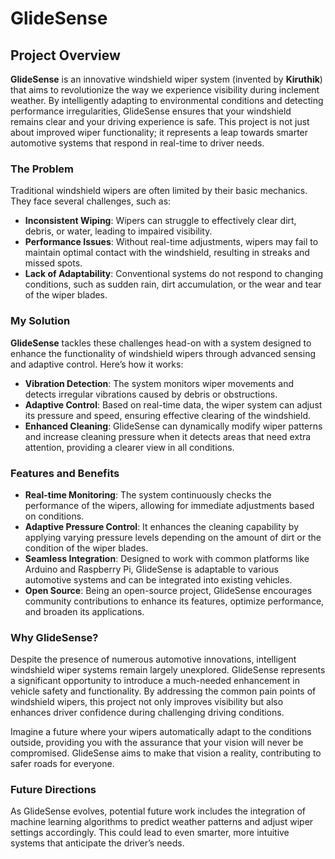 # GlideSense

## Project Overview

**GlideSense** is an innovative windshield wiper system (invented by **Kiruthik**) that aims to revolutionize the way we experience visibility during inclement weather. By intelligently adapting to environmental conditions and detecting performance irregularities, GlideSense ensures that your windshield remains clear and your driving experience is safe. This project is not just about improved wiper functionality; it represents a leap towards smarter automotive systems that respond in real-time to driver needs.

### The Problem

Traditional windshield wipers are often limited by their basic mechanics. They face several challenges, such as:

- **Inconsistent Wiping**: Wipers can struggle to effectively clear dirt, debris, or water, leading to impaired visibility.
- **Performance Issues**: Without real-time adjustments, wipers may fail to maintain optimal contact with the windshield, resulting in streaks and missed spots.
- **Lack of Adaptability**: Conventional systems do not respond to changing conditions, such as sudden rain, dirt accumulation, or the wear and tear of the wiper blades.

### My Solution

**GlideSense** tackles these challenges head-on with a system designed to enhance the functionality of windshield wipers through advanced sensing and adaptive control. Here’s how it works:

- **Vibration Detection**: The system monitors wiper movements and detects irregular vibrations caused by debris or obstructions.
- **Adaptive Control**: Based on real-time data, the wiper system can adjust its pressure and speed, ensuring effective clearing of the windshield.
- **Enhanced Cleaning**: GlideSense can dynamically modify wiper patterns and increase cleaning pressure when it detects areas that need extra attention, providing a clearer view in all conditions.

### Features and Benefits

- **Real-time Monitoring**: The system continuously checks the performance of the wipers, allowing for immediate adjustments based on conditions.
- **Adaptive Pressure Control**: It enhances the cleaning capability by applying varying pressure levels depending on the amount of dirt or the condition of the wiper blades.
- **Seamless Integration**: Designed to work with common platforms like Arduino and Raspberry Pi, GlideSense is adaptable to various automotive systems and can be integrated into existing vehicles.
- **Open Source**: Being an open-source project, GlideSense encourages community contributions to enhance its features, optimize performance, and broaden its applications.

### Why GlideSense?

Despite the presence of numerous automotive innovations, intelligent windshield wiper systems remain largely unexplored. GlideSense represents a significant opportunity to introduce a much-needed enhancement in vehicle safety and functionality. By addressing the common pain points of windshield wipers, this project not only improves visibility but also enhances driver confidence during challenging driving conditions.

Imagine a future where your wipers automatically adapt to the conditions outside, providing you with the assurance that your vision will never be compromised. GlideSense aims to make that vision a reality, contributing to safer roads for everyone.

### Future Directions

As GlideSense evolves, potential future work includes the integration of machine learning algorithms to predict weather patterns and adjust wiper settings accordingly. This could lead to even smarter, more intuitive systems that anticipate the driver’s needs.
